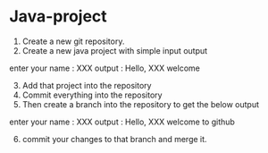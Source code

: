 # Java-project


1. Create a new git repository.
2. Create a new java project with simple input output

enter your name : XXX
output : Hello, XXX welcome


3. Add that project into the repository
4. Commit everything into the repository
5. Then create a branch into the repository to get the below output

enter your name : XXX
output : Hello, XXX welcome to github

6. commit your changes to that branch and merge it.
